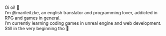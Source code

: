   <br>Oi oi! 👋<br>
I’m @marileitzke, an english translator and programming lover, addicted in RPG and games in general. <br>
I’m currently learning coding games in unreal engine and web development. Still in the very beginning tho 💩


<!---
marileitzke/marileitzke is a ✨ special ✨ repository because its `README.md` (this file) appears on your GitHub profile.
You can click the Preview link to take a look at your changes.
--->
